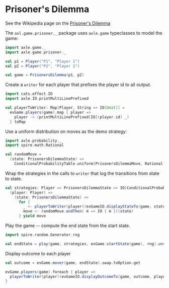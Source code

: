 # Prisoner's Dilemma

See the Wikipedia page on the [Prisoner's Dilemma](https://en.wikipedia.org/wiki/Prisoner%27s_dilemma)

The `axl.game.prisoner._` package uses `axle.game` typeclasses to model the game:

```scala mdoc:silent
import axle.game._
import axle.game.prisoner._

val p1 = Player("P1", "Player 1")
val p2 = Player("P2", "Player 2")

val game = PrisonersDilemma(p1, p2)
```

Create a `writer` for each player that prefixes the player id to all output.

```scala mdoc:silent
import cats.effect.IO
import axle.IO.printMultiLinePrefixed

val playerToWriter: Map[Player, String => IO[Unit]] =
  evGame.players(game).map { player =>
    player -> (printMultiLinePrefixed[IO](player.id) _)
  } toMap
```

Use a uniform distribution on moves as the demo strategy:

```scala mdoc:silent
import axle.probability._
import spire.math.Rational

val randomMove =
  (state: PrisonersDilemmaState) =>
    ConditionalProbabilityTable.uniform[PrisonersDilemmaMove, Rational](evGame.moves(game, state))
```

Wrap the strategies in the calls to `writer` that log the transitions from state to state.

```scala mdoc:silent
val strategies: Player => PrisonersDilemmaState => IO[ConditionalProbabilityTable[PrisonersDilemmaMove, Rational]] = 
  (player: Player) =>
    (state: PrisonersDilemmaState) =>
      for {
        _ <- playerToWriter(player)(evGameIO.displayStateTo(game, state, player))
        move <- randomMove.andThen( m => IO { m })(state)
      } yield move
```

Play the game -- compute the end state from the start state.

```scala mdoc
import spire.random.Generator.rng

val endState = play(game, strategies, evGame.startState(game), rng).unsafeRunSync()
```

Display outcome to each player

```scala mdoc
val outcome = evGame.mover(game, endState).swap.toOption.get

evGame.players(game).foreach { player =>
  playerToWriter(player)(evGameIO.displayOutcomeTo(game, outcome, player)).unsafeRunSync()
}
```

